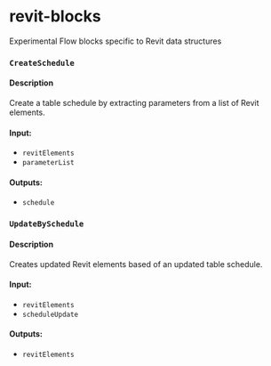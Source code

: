 # revit-blocks
Experimental Flow blocks specific to Revit data structures

### `CreateSchedule`
#### Description
Create a table schedule by extracting parameters from a list of Revit elements.
#### Input:
* `revitElements`
* `parameterList`

#### Outputs:
* `schedule`

### `UpdateBySchedule`
#### Description
Creates updated Revit elements based of an updated table schedule.
#### Input:
* `revitElements`
* `scheduleUpdate`

#### Outputs:
* `revitElements`
